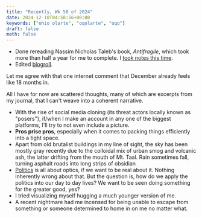 ```yaml
---
title: "Recently, Wk 50 of 2024"
date: 2024-12-10T04:58:56+08:00
keywords: ["ohio olarte", "oqolarte", "oqo"]
draft: false
math: false
---
```


- Done rereading Nassim Nicholas Taleb's book, *Antifragile*, which took
  more than half a year for me to complete. I [took notes this time](/antifragile).
- Edited [blogroll](/blogroll).

Let me agree with that one internet comment that December already feels
like 18 months in.

All I have for now are scattered thoughts, many of which are excerpts
from my journal, that I can't weave into a coherent narrative.

- With the rise of social media cloning (its threat actors locally known
  as "posers"), if/when I make an account in any one of the biggest
  platforms, I'll try to not even include a picture.
- **Pros prise pros**, especially when it comes to packing things
  efficiently into a tight space.
- Apart from old brutalist buildings in my line of sight, the sky has
  been mostly gray recently due to the colloidal mix of urban smog and
  volcanic ash, the latter drifting from the mouth of Mt. Taal. Rain
  sometimes fall, turning asphalt roads into long strips of obsidian
- [Politics](/politics) is all about optics, if we want to be real about
  it. Nothing inherently wrong about that. But the question is, how do
  we apply the politics into our day to day lives? We want to be seen
  doing something for the greater good, yes?
- I tried visualizing myself hugging a much younger version of me.
- A recent nightmare had me incensed for being unable to escape from
  something or someone determined to home in on me no matter what.
